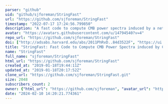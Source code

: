 ```yaml
---
parser: "github"
uid: "github/sjforeman/StringFast"
url: "https://github.com/sjforeman/StringFast"
timestamp: "2022-07-17 17:24:56.799850"
description: "A fast code to compute CMB power spectra induced by a network of cosmic strings"
avatar: "https://avatars.githubusercontent.com/u/14794540?v=4"
repo_url: "https://github.com/sjforeman/StringFast"
doi: ["http://adsabs.harvard.edu/abs/2011PhRvD..84d3522F", "https://ui.adsabs.harvard.edu/abs/2011ascl.soft06021F/abstract"]
title: "StringFast: Fast Code to Compute CMB Power Spectra induced by Cosmic Strings"
name: "StringFast"
full_name: "sjforeman/StringFast"
html_url: "https://github.com/sjforeman/StringFast"
created_at: "2019-01-18T19:44:11Z"
updated_at: "2019-01-18T20:17:52Z"
clone_url: "https://github.com/sjforeman/StringFast.git"
size: 2048
subscribers_count: 2
owner: {"html_url": "https://github.com/sjforeman", "avatar_url": "https://avatars.githubusercontent.com/u/14794540?v=4", "login": "sjforeman", "type": "User"}
date: "2024-02-10 14:20:21.774361"
---
```

